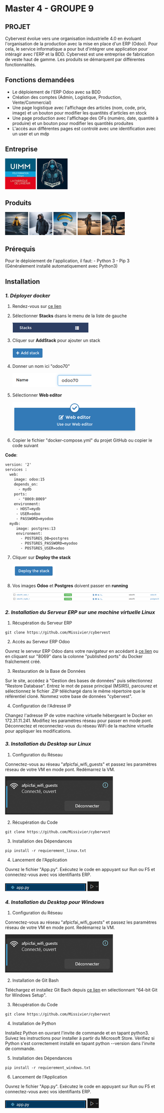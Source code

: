 # **Master 4 - GROUPE 9**

## **PROJET**

Cybervest évolue vers une organisation industrielle 4.0 en évoluant l'organisation de la production avec la mise en place d'un ERP (Odoo).
Pour cela, le service informatique a pour but d'intégrer une application pour intéragir avec l'ERP et la BDD. Cybervest est une entreprise de fabrication de veste haut de gamme. Les produits se démarquent par différentes fonctionnalités. 

## **Fonctions demandées**

- Le déploiement de l'ERP Odoo avec sa BDD
- Création des comptes (Admin, Logistique, Production, Vente/Commercial)
- Une page logistique avec l'affichage des articles (nom, code, prix, image) et un bouton pour modifier les quantités d'articles en stock
- Une page production avec l'affichage des OFs (numéro, date, quantité à produire) et un bouton pour modifier les quantités produites 
- L'accès aux différentes pages est controlé avec une identification avec un user et un mdp

## **Entreprise**

![Logo UIMM](https://github.com/Missivier/cybervest/blob/main/images/logo-uimm-250x250.jpg)
![Logo Cybervest](https://github.com/Missivier/cybervest/blob/main/images/Logo1.png)

## **Produits**

![Logo bouee](https://github.com/Missivier/cybervest/blob/main/images/Vestes/veste_bouee.png "Veste Bouée")
![Logo chauffante](https://github.com/Missivier/cybervest/blob/main/images/Vestes/veste_chauffante.png "Veste Chauffante")
![Logo parachute](https://github.com/Missivier/cybervest/blob/main/images/Vestes/veste_parachute.png "Veste Parachute")
![Logo refrigeree](https://github.com/Missivier/cybervest/blob/main/images/Vestes/veste_refrigeree.png "Veste Réfrigérée")
![Logo astronaute](https://github.com/Missivier/cybervest/blob/main/images/Vestes/veste_astronaute.png)

## **Prérequis**

Pour le déploiement de l'application, il faut: - Python 3
                                               - Pip 3 (Généralement installé automatiquement avec Python3)
                                               


## **Installation**

### ***1. Déployer docker***
  1. Rendez-vous sur [ce lien](http://localhost:9000/)
  2. Sélectionner **Stacks** dsans le menu de la liste de gauche
     
     ![Image Stack](https://github.com/Missivier/cybervest/blob/main/images/Stacks.png)
     
  4. Cliquer sur **AddStack** pour ajouter un stack

     ![Image AddStack](https://github.com/Missivier/cybervest/blob/main/images/Add%20stack.png)

  5. Donner un nom ici "odoo70"

     ![Image odoo70](https://github.com/Missivier/cybervest/blob/main/images/odoo70.png)


  6. Sélectionner **Web editor**

     ![Image Web editor](https://github.com/Missivier/cybervest/blob/main/images/Web%20editor.png)
     
  8. Copier le fichier "docker-compose.yml" du projet GitHub ou copier le code suivant

**Code**:
  ```
  version: '2'
  services :
    web:
      image: odoo:15
      depends_on:
        - mydb
      ports:
        - "8069:8069"
      environment:
       - HOST=mydb
       - USER=odoo
       - PASSWORD=myodoo
    mydb: 
       image: postgres:13
       environment:
         - POSTGRES_DB=postgres
         - POSTGRES_PASSWORD=myodoo
         - POSTGRES_USER=odoo
  ```
  7. Cliquer sur **Deploy the stack**

     ![Image Web editor](https://github.com/Missivier/cybervest/blob/main/images/Deploy%20the%20stack.png)

  8. Vos images **Odoo** et **Postgres** doivent passer en **running**
     
      ![Image en run](https://github.com/Missivier/cybervest/blob/main/images/Image%20en%20run.png)

### ***2. Installation du Serveur ERP sur une machine virtuelle Linux***
  1. Récupération du Serveur ERP
 ```
git clone https://github.com/Missivier/cybervest
  ```
  2. Accès au Serveur ERP Odoo

Ouvrez le serveur ERP Odoo dans votre navigateur en accédant à [ce lien](http://localhost:8069/) ou en cliquant sur "8069" dans la colonne "published ports" du Docker fraîchement créé.

  3. Restauration de la Base de Données

Sur le site, accédez à "Gestion des bases de données" puis sélectionnez "Restore Database".
Entrez le mot de passe principal (MSIR5), parcourez et sélectionnez le fichier .ZIP téléchargé dans le même répertoire que le référentiel cloné.
Nommez votre base de données "cybervest".

  4. Configuration de l'Adresse IP

Changez l'adresse IP de votre machine virtuelle hébergeant le Docker en 172.31.11.241.
Modifiez les paramètres réseau pour passer en mode pont.
Déconnectez et reconnectez-vous du réseau WiFi de la machine virtuelle pour appliquer les modifications.

### ***3. Installation du Desktop sur Linux***
  1. Configuration du Réseau

Connectez-vous au réseau "afpicfai_wifi_guests" et passez les paramètres réseau de votre VM en mode pont. Redémarrez la VM.

   ![Image Web editor](https://github.com/Missivier/cybervest/blob/main/images/wifi.png)

  2. Récupération du Code
 ```
git clone https://github.com/Missivier/cybervest
  ```
  3. Installation des Dépendances
 ```
pip install -r requierement_linux.txt
  ```
  4. Lancement de l'Application

Ouvrez le fichier "App.py". Exécutez le code en appuyant sur Run ou F5 et connectez-vous avec vos identifiants ERP.

   ![Image Web editor](https://github.com/Missivier/cybervest/blob/main/images/app.py.png)
   ![Image Web editor](https://github.com/Missivier/cybervest/blob/main/images/run.png)
      
### ***4. Installation du Desktop pour Windows***
  1. Configuration du Réseau

Connectez-vous au réseau "afpicfai_wifi_guests" et passez les paramètres réseau de votre VM en mode pont. Redémarrez la VM.

   ![Image Web editor](https://github.com/Missivier/cybervest/blob/main/images/wifi.png)

 2. Installation de Git Bash
    
Téléchargez et installez Git Bach depuis [ce lien](https://git-scm.com/download/win) en sélectionnant "64-bit Git for Windows Setup".

  3. Récupération du Code
 ```
git clone https://github.com/Missivier/cybervest
  ```

  4. Installation de Python

Installez Python en ouvrant l'invite de commande et en tapant python3. Suivez les instructions pour installer à partir du Microsoft Store.
Vérifiez si Python s'est correctement installé en tapant python --version dans l'invite de commande.

  5. Installation des Dépendances
 ```
pip install -r requierement_windows.txt
  ```

  6. Lancement de l'Application

Ouvrez le fichier "App.py". Exécutez le code en appuyant sur Run ou F5 et connectez-vous avec vos identifiants ERP.

   ![Image Web editor](https://github.com/Missivier/cybervest/blob/main/images/app.py.png)
   ![Image Web editor](https://github.com/Missivier/cybervest/blob/main/images/run.png)

























